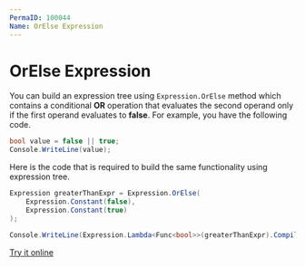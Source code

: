 ```yaml
---
PermaID: 100044
Name: OrElse Expression
---
```


# OrElse Expression

You can build an expression tree using `Expression.OrElse` method which contains a conditional **OR** operation that evaluates the second operand only if the first operand evaluates to **false**. For example, you have the following code.

```csharp
bool value = false || true;
Console.WriteLine(value);
```

Here is the code that is required to build the same functionality using expression tree. 

```csharp
Expression greaterThanExpr = Expression.OrElse(
    Expression.Constant(false),
    Expression.Constant(true)
);

Console.WriteLine(Expression.Lambda<Func<bool>>(greaterThanExpr).Compile()());
```

[Try it online](https://dotnetfiddle.net/8Xr38p)